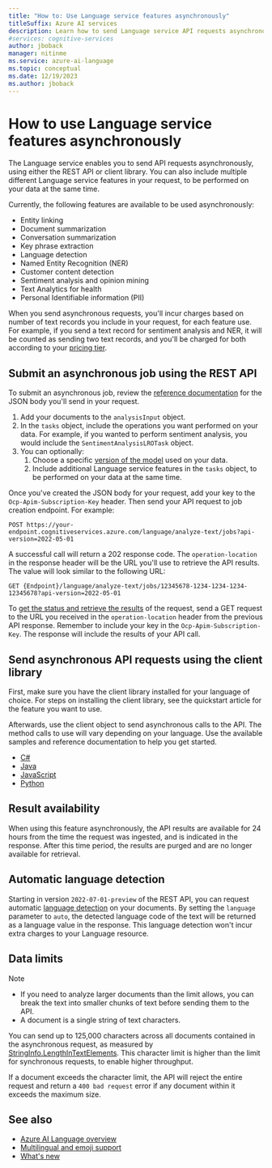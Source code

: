 ```yaml
---
title: "How to: Use Language service features asynchronously"
titleSuffix: Azure AI services
description: Learn how to send Language service API requests asynchronously.
#services: cognitive-services
author: jboback
manager: nitinme
ms.service: azure-ai-language
ms.topic: conceptual
ms.date: 12/19/2023
ms.author: jboback
---
```


# How to use Language service features asynchronously

The Language service enables you to send API requests asynchronously, using either the REST API or client library. You can also include multiple different Language service features in your request, to be performed on your data at the same time. 

Currently, the following features are available to be used asynchronously:
* Entity linking
* Document summarization
* Conversation summarization
* Key phrase extraction
* Language detection
* Named Entity Recognition (NER)
* Customer content detection
* Sentiment analysis and opinion mining
* Text Analytics for health
* Personal Identifiable information (PII)

When you send asynchronous requests, you'll incur charges based on number of text records you include in your request, for each feature use. For example, if you send a text record for sentiment analysis and NER, it will be counted as sending two text records, and you'll be charged for both according to your [pricing tier](https://azure.microsoft.com/pricing/details/cognitive-services/language-service/). 

## Submit an asynchronous job using the REST API

To submit an asynchronous job, review the [reference documentation](/rest/api/language/analyze-text-submit-job) for the JSON body you'll send in your request.
1. Add your documents to the `analysisInput` object.  
1. In the `tasks` object, include the operations you want performed on your data. For example, if you wanted to perform sentiment analysis, you would include the `SentimentAnalysisLROTask` object.
1. You can optionally:
    1. Choose a specific [version of the model](model-lifecycle.md) used on your data.
    1. Include additional Language service features in the `tasks` object, to be performed on your data at the same time.   

Once you've created the JSON body for your request, add your key to the `Ocp-Apim-Subscription-Key` header. Then send your API request to job creation endpoint. For example:

```http
POST https://your-endpoint.cognitiveservices.azure.com/language/analyze-text/jobs?api-version=2022-05-01
```

A successful call will return a 202 response code. The `operation-location` in the response header will be the URL you'll use to retrieve the API results. The value will look similar to the following URL:

```http
GET {Endpoint}/language/analyze-text/jobs/12345678-1234-1234-1234-12345678?api-version=2022-05-01
```

To [get the status and retrieve the results](/rest/api/language/analyze-text-job-status) of the request, send a GET request to the URL you received in the `operation-location` header from the previous API response. Remember to include your key in the `Ocp-Apim-Subscription-Key`. The response will include the results of your API call.

## Send asynchronous API requests using the client library

First, make sure you have the client library installed for your language of choice. For steps on installing the client library, see the quickstart article for the feature you want to use.

Afterwards, use the client object to send asynchronous calls to the API. The method calls to use will vary depending on your language. Use the available samples and reference documentation to help you get started.

* [C#](/dotnet/api/overview/azure/ai.textanalytics-readme?preserve-view=true&view=azure-dotnet#async-examples)
* [Java](/java/api/overview/azure/ai-textanalytics-readme?preserve-view=true&view=azure-java-preview#analyze-multiple-actions)
* [JavaScript](/javascript/api/overview/azure/ai-text-analytics-readme?preserve-view=true&view=azure-node-preview#analyze-actions)
* [Python](/python/api/overview/azure/ai-textanalytics-readme?preserve-view=true&view=azure-python-preview#multiple-analysis)

## Result availability 

When using this feature asynchronously, the API results are available for 24 hours from the time the request was ingested, and is indicated in the response. After this time period, the results are purged and are no longer available for retrieval.

## Automatic language detection

Starting in version `2022-07-01-preview` of the REST API, you can request automatic [language detection](../language-detection/overview.md) on your documents. By setting the `language` parameter to `auto`, the detected language code of the text will be returned as a language value in the response. This language detection won't incur extra charges to your Language resource.

## Data limits

> [!NOTE]
> * If you need to analyze larger documents than the limit allows, you can break the text into smaller chunks of text before sending them to the API. 
> * A document is a single string of text characters.  

You can send up to 125,000 characters across all documents contained in the asynchronous request, as measured by [StringInfo.LengthInTextElements](/dotnet/api/system.globalization.stringinfo.lengthintextelements). This character limit is higher than the limit for synchronous requests, to enable higher throughput. 

If a document exceeds the character limit, the API will reject the entire request and return a `400 bad request` error if any document within it exceeds the maximum size.

## See also

* [Azure AI Language overview](../overview.md)
* [Multilingual and emoji support](../concepts/multilingual-emoji-support.md)
* [What's new](../whats-new.md)
